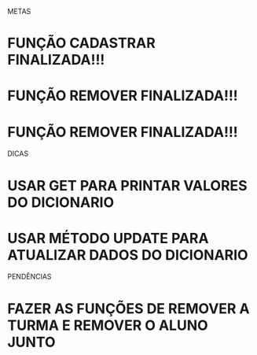 METAS 

# FUNÇÃO CADASTRAR FINALIZADA!!!
# FUNÇÃO REMOVER FINALIZADA!!!
# FUNÇÃO REMOVER FINALIZADA!!!

DICAS

# USAR GET PARA PRINTAR VALORES DO DICIONARIO 
# USAR MÉTODO UPDATE PARA ATUALIZAR DADOS DO DICIONARIO

PENDÊNCIAS

# FAZER AS FUNÇÕES DE REMOVER A TURMA E REMOVER O ALUNO JUNTO






